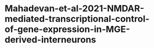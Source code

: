 # Mahadevan-et-al-2021-NMDAR-mediated-transcriptional-control-of-gene-expression-in-MGE-derived-interneurons
